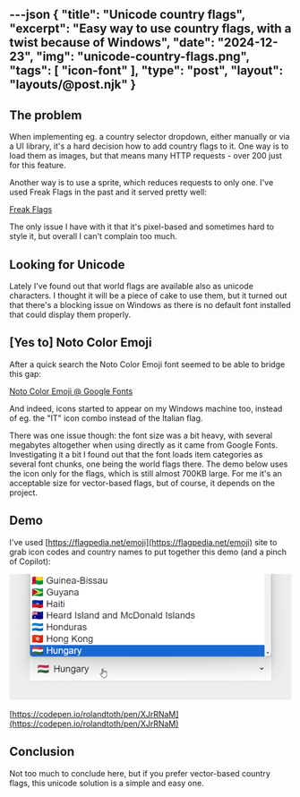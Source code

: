 ---json
{
    "title": "Unicode country flags",
    "excerpt": "Easy way to use country flags, with a twist because of Windows",
    "date": "2024-12-23",
    "img": "unicode-country-flags.png",
    "tags": [
        "icon-font"
    ],
    "type": "post",
    "layout": "layouts/@post.njk"
}
---

## The problem

When implementing eg. a country selector dropdown, either manually or via a UI library, it's a hard decision how to add country flags to it. One way is to load them as images, but that means many HTTP requests - over 200 just for this feature.

Another way is to use a sprite, which reduces requests to only one. I've used Freak Flags in the past and it served pretty well:

[Freak Flags](https://www.freakflagsprite.com/)

The only issue I have with it that it's pixel-based and sometimes hard to style it, but overall I can't complain too much.

## Looking for Unicode

Lately I've found out that world flags are available also as unicode characters. I thought it will be a piece of cake to use them, but it turned out that there's a blocking issue on Windows as there is no default font installed that could display them properly.

## [Yes to] Noto Color Emoji

After a quick search the Noto Color Emoji font seemed to be able to bridge this gap:

[Noto Color Emoji @ Google Fonts](https://fonts.google.com/noto/specimen/Noto+Color+Emoji)

And indeed, icons started to appear on my Windows machine too, instead of eg. the "IT" icon combo instead of the Italian flag.

There was one issue though: the font size was a bit heavy, with several megabytes altogether when using directly as it came from Google Fonts. Investigating it a bit I found out that the font loads item categories as several font chunks, one being the world flags there. The demo below uses the icon only for the flags, which is still almost 700KB large. For me it's an acceptable size for vector-based flags, but of course, it depends on the project.

## Demo

I've used [https://flagpedia.net/emoji](https://flagpedia.net/emoji) site to grab icon codes and country names to put together this demo (and a pinch of Copilot):

[![](unicode-country-flags.png)](https://codepen.io/rolandtoth/pen/XJrRNaM)

[https://codepen.io/rolandtoth/pen/XJrRNaM](https://codepen.io/rolandtoth/pen/XJrRNaM)

## Conclusion

Not too much to conclude here, but if you prefer vector-based country flags, this unicode solution is a simple and easy one.
